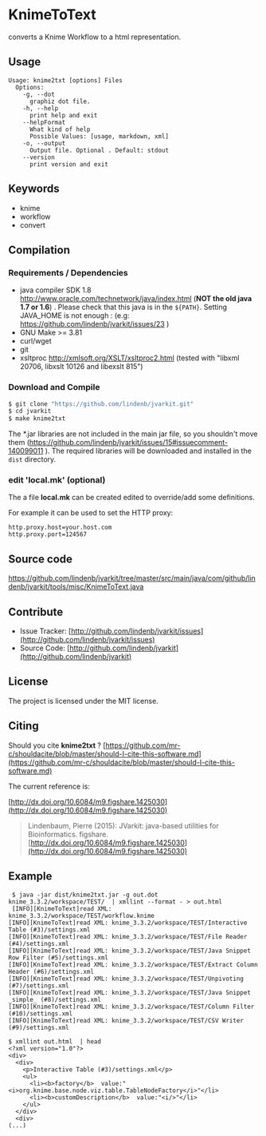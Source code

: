 # KnimeToText

converts a Knime Workflow to a html representation.


## Usage

```
Usage: knime2txt [options] Files
  Options:
    -g, --dot
      graphiz dot file.
    -h, --help
      print help and exit
    --helpFormat
      What kind of help
      Possible Values: [usage, markdown, xml]
    -o, --output
      Output file. Optional . Default: stdout
    --version
      print version and exit

```


## Keywords

 * knime
 * workflow
 * convert


## Compilation

### Requirements / Dependencies

* java compiler SDK 1.8 http://www.oracle.com/technetwork/java/index.html (**NOT the old java 1.7 or 1.6**) . Please check that this java is in the `${PATH}`. Setting JAVA_HOME is not enough : (e.g: https://github.com/lindenb/jvarkit/issues/23 )
* GNU Make >= 3.81
* curl/wget
* git
* xsltproc http://xmlsoft.org/XSLT/xsltproc2.html (tested with "libxml 20706, libxslt 10126 and libexslt 815")


### Download and Compile

```bash
$ git clone "https://github.com/lindenb/jvarkit.git"
$ cd jvarkit
$ make knime2txt
```

The *.jar libraries are not included in the main jar file, so you shouldn't move them (https://github.com/lindenb/jvarkit/issues/15#issuecomment-140099011 ).
The required libraries will be downloaded and installed in the `dist` directory.

### edit 'local.mk' (optional)

The a file **local.mk** can be created edited to override/add some definitions.

For example it can be used to set the HTTP proxy:

```
http.proxy.host=your.host.com
http.proxy.port=124567
```
## Source code 

[https://github.com/lindenb/jvarkit/tree/master/src/main/java/com/github/lindenb/jvarkit/tools/misc/KnimeToText.java
](https://github.com/lindenb/jvarkit/tree/master/src/main/java/com/github/lindenb/jvarkit/tools/misc/KnimeToText.java
)
## Contribute

- Issue Tracker: [http://github.com/lindenb/jvarkit/issues](http://github.com/lindenb/jvarkit/issues)
- Source Code: [http://github.com/lindenb/jvarkit](http://github.com/lindenb/jvarkit)

## License

The project is licensed under the MIT license.

## Citing

Should you cite **knime2txt** ? [https://github.com/mr-c/shouldacite/blob/master/should-I-cite-this-software.md](https://github.com/mr-c/shouldacite/blob/master/should-I-cite-this-software.md)

The current reference is:

[http://dx.doi.org/10.6084/m9.figshare.1425030](http://dx.doi.org/10.6084/m9.figshare.1425030)

> Lindenbaum, Pierre (2015): JVarkit: java-based utilities for Bioinformatics. figshare.
> [http://dx.doi.org/10.6084/m9.figshare.1425030](http://dx.doi.org/10.6084/m9.figshare.1425030)

 
 ## Example
 
```
 $ java -jar dist/knime2txt.jar -g out.dot  knime_3.3.2/workspace/TEST/  | xmllint --format - > out.html
 [INFO][KnimeToText]read XML: knime_3.3.2/workspace/TEST/workflow.knime
[INFO][KnimeToText]read XML: knime_3.3.2/workspace/TEST/Interactive Table (#3)/settings.xml
[INFO][KnimeToText]read XML: knime_3.3.2/workspace/TEST/File Reader (#4)/settings.xml
[INFO][KnimeToText]read XML: knime_3.3.2/workspace/TEST/Java Snippet Row Filter (#5)/settings.xml
[INFO][KnimeToText]read XML: knime_3.3.2/workspace/TEST/Extract Column Header (#6)/settings.xml
[INFO][KnimeToText]read XML: knime_3.3.2/workspace/TEST/Unpivoting (#7)/settings.xml
[INFO][KnimeToText]read XML: knime_3.3.2/workspace/TEST/Java Snippet _simple_ (#8)/settings.xml
[INFO][KnimeToText]read XML: knime_3.3.2/workspace/TEST/Column Filter (#10)/settings.xml
[INFO][KnimeToText]read XML: knime_3.3.2/workspace/TEST/CSV Writer (#9)/settings.xml
```
 
```
$ xmllint out.html  | head
<?xml version="1.0"?>
<div>
  <div>
    <p>Interactive Table (#3)/settings.xml</p>
    <ul>
      <li><b>factory</b>  value:"<i>org.knime.base.node.viz.table.TableNodeFactory</i>"</li>
      <li><b>customDescription</b>  value:"<i/>"</li>
    </ul>
  </div>
  <div>
(...)
```
 
 
 
 

